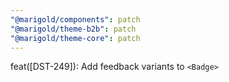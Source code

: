 ```yaml
---
"@marigold/components": patch
"@marigold/theme-b2b": patch
"@marigold/theme-core": patch
---
```


feat([DST-249]): Add feedback variants to `<Badge>`
